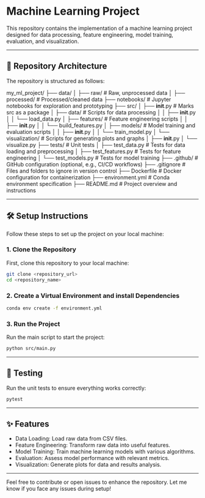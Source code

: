 # Machine Learning Project

This repository contains the implementation of a machine learning project designed for data processing, feature engineering, model training, evaluation, and visualization.

---

## 📁 Repository Architecture

The repository is structured as follows:

my_ml_project/
├── data/
│   ├── raw/                  # Raw, unprocessed data
│   ├── processed/            # Processed/cleaned data
├── notebooks/                # Jupyter notebooks for exploration and prototyping
├── src/
│   ├── __init__.py           # Marks src as a package
│   ├── data/                 # Scripts for data processing
│   │   ├── __init__.py
│   │   └── load_data.py
│   ├── features/             # Feature engineering scripts
│   │   ├── __init__.py
│   │   └── build_features.py
│   ├── models/               # Model training and evaluation scripts
│   │   ├── __init__.py
│   │   └── train_model.py
│   └── visualization/        # Scripts for generating plots and graphs
│       ├── __init__.py
│       └── visualize.py
├── tests/                    # Unit tests
│   ├── test_data.py          # Tests for data loading and preprocessing
│   ├── test_features.py      # Tests for feature engineering
│   └── test_models.py        # Tests for model training
├── .github/                  # GitHub configuration (optional, e.g., CI/CD workflows)
├── .gitignore                # Files and folders to ignore in version control
├── Dockerfile                # Docker configuration for containerization
├── environment.yml           # Conda environment specification
├── README.md                 # Project overview and instructions

---

## 🛠️ Setup Instructions

Follow these steps to set up the project on your local machine:

### **1. Clone the Repository**
First, clone this repository to your local machine:
```bash
git clone <repository_url>
cd <repository_name>
```

### **2. Create a Virtual Environment and install Dependencies**
```bash
conda env create -f environment.yml
```

### **3. Run the Project**
Run the main script to start the project:
```bash
python src/main.py
```

---

## 🧪 Testing
Run the unit tests to ensure everything works correctly:
```bash
pytest
```

---

## ✨ Features
 - Data Loading: Load raw data from CSV files.
 - Feature Engineering: Transform raw data into useful features.
 - Model Training: Train machine learning models with various algorithms.
 - Evaluation: Assess model performance with relevant metrics.
 - Visualization: Generate plots for data and results analysis.

---

Feel free to contribute or open issues to enhance the repository. Let me know if you face any issues during setup!